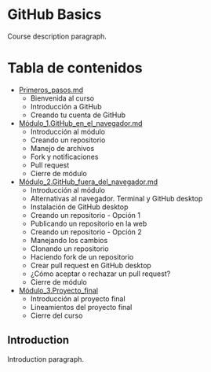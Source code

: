 # GitHub Basics
Course description paragraph.

# Tabla de contenidos

* [Primeros_pasos.md](Primeros_pasos.md) 
  * Bienvenida al curso
  * Introducción a GitHub
  * Creando tu cuenta de GitHub
* [Módulo_1.GitHub_en_el_navegador.md](Módulo_1.GitHub_en_el_navegador.md)
  * Introducción al módulo
  * Creando un repositorio
  * Manejo de archivos
  * Fork y notificaciones
  * Pull request
  * Cierre de módulo
* [Módulo_2.GitHub_fuera_del_navegador.md](Módulo_2.GitHub_fuera_del_navegador.md)
  * Introducción al módulo
  * Alternativas al navegador. Terminal y GitHub desktop
  * Instalación de GitHub desktop
  * Creando un repositorio - Opción 1
  * Publicando un repositorio en la web
  * Creando un repositorio - Opción 2
  * Manejando los cambios
  * Clonando un repositorio
  * Haciendo fork de un repositorio
  * Crear pull request en GitHub desktop
  * ¿Cómo aceptar o rechazar un pull request?
  * Cierre de módulo
* [Módulo_3.Proyecto_final](Módulo_3.Proyecto_final)
  * Introducción al proyecto final
  * Lineamientos del proyecto final
  * Cierre del curso

## Introduction
Introduction paragraph.


